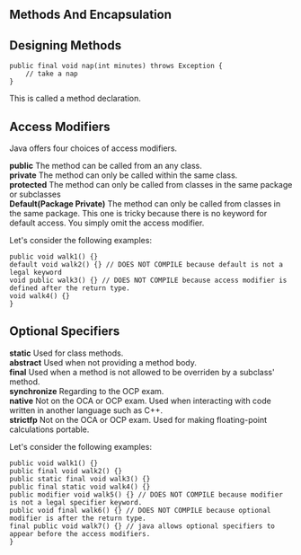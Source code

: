 ## Methods And Encapsulation

## Designing Methods

```
public final void nap(int minutes) throws Exception {
	// take a nap
}
```

This is called a method declaration.


## Access Modifiers

Java offers four choices of access modifiers.

<b>public</b> The method can be called from an any class.
<br>
<b>private</b> The method can only be called within the same class.
<br>
<b>protected</b> The method can only be called from classes in the same package or subclasses
<br>
<b>Default(Package Private)</b> The method can only be called from classes in the same
package. This one is tricky because there is no keyword for default access. You simply omit
the access modifier.
<br>


Let's consider the following examples:

```
public void walk1() {}
default void walk2() {} // DOES NOT COMPILE because default is not a legal keyword
void public walk3() {} // DOES NOT COMPILE because access modifier is defined after the return type.
void walk4() {}
}
```

## Optional Specifiers

<b>static</b> Used for class methods.
<br>
<b>abstract</b> Used when not providing a method body.
<br>
<b>final</b> Used when a method is not allowed to be overriden by a subclass' method.
<br>
<b>synchronize</b> Regarding to the OCP exam.
<br>
<b>native</b> Not on the OCA or OCP exam. Used when interacting with code written in
another language such as C++.
<br>
<b>strictfp</b> Not on the OCA or OCP exam. Used for making floating-point calculations
portable.
<br>

Let's consider the following examples:

```
public void walk1() {}
public final void walk2() {}
public static final void walk3() {}
public final static void walk4() {}
public modifier void walk5() {} // DOES NOT COMPILE because modifier is not a legal specifier keyword.
public void final walk6() {} // DOES NOT COMPILE because optional modifier is after the return type.
final public void walk7() {} // java allows optional specifiers to appear before the access modifiers.
}
```